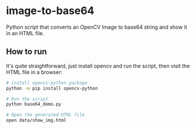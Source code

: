# image-to-base64
Python script that converts an OpenCV Image to base64 string and show it in an HTML file.

## How to run
It's quite straightforward, just install opencv and run the script, then visit the HTML file in a browser:
```bash
# install opencv-python package
python -m pip install opencv-python

# Run the script
python base64_demo.py

# Open the generated HTML file
open data/show_img.html
```
